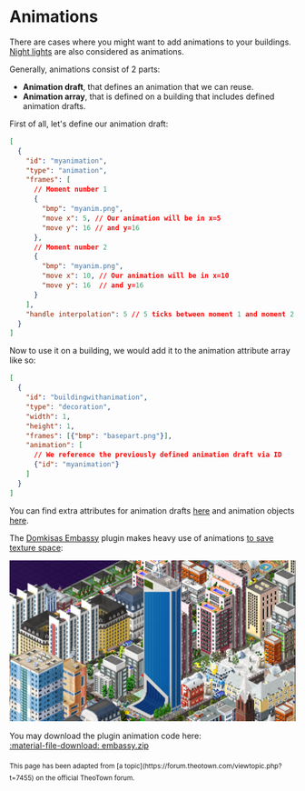 # Animations

There are cases where you might want to add animations to your buildings.
[Night lights](lights-and-night-animations.md) are also considered as animations.

Generally, animations consist of 2 parts:

- **Animation draft**, that defines an animation that we can reuse.
- **Animation array**, that is defined on a building that includes defined animation drafts.

<!-- TODO: make this more in depth-->

First of all, let's define our animation draft:
```json
[
  {
    "id": "myanimation",
    "type": "animation",
    "frames": [
      // Moment number 1
      {
        "bmp": "myanim.png",
        "move x": 5, // Our animation will be in x=5
        "move y": 16 // and y=16
      },
      // Moment number 2
      {
        "bmp": "myanim.png",
        "move x": 10, // Our animation will be in x=10
        "move y": 16  // and y=16
      }     
    ],
    "handle interpolation": 5 // 5 ticks between moment 1 and moment 2
  }
]
```

Now to use it on a building, we would add it to the animation attribute array like so:
```json
[
  {
    "id": "buildingwithanimation",
    "type": "decoration",
    "width": 1,
    "height": 1,
    "frames": [{"bmp": "basepart.png"}],
    "animation": [
      // We reference the previously defined animation draft via ID
      {"id": "myanimation"}
    ]
  }
]
```

You can find extra attributes for animation drafts [here](../draft-types/animation.md) and animation objects [here](../attribute-types/animation/index.md).

The [Domkisas Embassy](https://forum.theotown.com/plugins/list?term=%3A198) plugin makes heavy use of animations
[to save texture space](../using-animations-to-save-plugin-space.md):

![](../assets/guides/animation/embassy.png)

You may download the plugin animation code here:</br>
[:material-file-download: embassy.zip](../assets/guides/animation/embassy.zip)

<sub>
This page has been adapted from
[a topic](https://forum.theotown.com/viewtopic.php?t=7455)
on the official TheoTown forum.
</sub>
